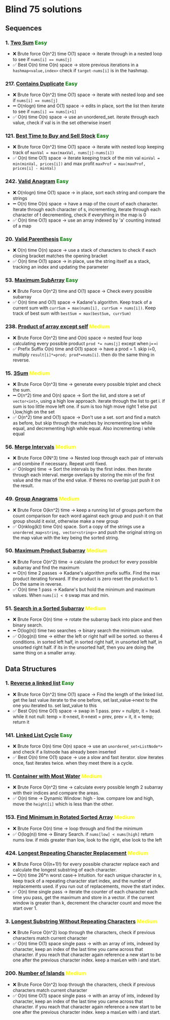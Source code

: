 # Blind 75 solutions

## Sequences

### 1. [Two Sum](https://leetcode.com/problems/reverse-linked-list/) <span style = "color:green">Easy</span>
- ❌ Brute force O(n^2) time O(1) space -> iterate through in a nested loop to see if ```nums[i] == nums[j]```
- ✅ Best O(n) time O(n) space -> store previous iterations in a ```hashmap<value,index>``` check if ```target-nums[i]``` is in the hashmap. 

### 217. [Contains Duplicate](https://leetcode.com/problems/contains-duplicate/) <span style = "color:green">Easy</span>
- ❌ Brute force O(n^2) time O(1) space -> iterate with nested loop and see if ```nums[i] == nums[j]```
- ➖ O(nlogn) time and O(1) space -> edits in place, sort the list then iterate to see if ```nums[i] == nums[i+1]```
- ✅ O(n) time O(n) space -> use an unordered_set. iterate through each value, check if val is in the set otherwise insert

### 121. [Best Time to Buy and Sell Stock](https://leetcode.com/problems/best-time-to-buy-and-sell-stock/) <span style = "color:green">Easy</span>
- ❌ Brute force O(n^2) time O(1) space -> iterate with nested loop keeping track of ```maxVal = max(maxVal, nums[j]-nums[i])```
- ✅ O(n) time O(1) space -> iterate keeping track of the min val ```minVal = min(minVal, prices[i])``` and max profit ```maxProf = max(maxProf, prices[i] - minVal)```

### 242. [Valid Anagram](https://leetcode.com/problems/valid-anagram/) <span style = "color:green">Easy</span>
- ❌ O(nlogn) time O(1) space -> in place, sort each string and compare the strings
- ➖ O(n) time O(n) space -> have a map of the count of each character. Iterate through each character of s, incrementing, iterate through each character of t decrementing, check if everything in the map is 0
- ✅ O(n) time O(1) space -> use an array indexed by 'a' counting instead of a map

### 20. [Valid Parenthesis](https://leetcode.com/problems/valid-parentheses/) <span style = "color:green">Easy</span>
- ❌ O(n) time O(n) space -> use a stack of characters to check if each closing bracket matches the opening bracket
- ✅ O(n) time O(1) space -> in place, use the string itself as a stack, tracking an index and updating the parameter

### 53. [Maximum SubArray](https://leetcode.com/problems/maximum-subarray/) <span style = "color:green">Easy</span>
- ❌ Brute Force O(n^2) time and O(1) space -> Check every possible subarray
- ✅ O(n) time and O(1) space -> Kadane's algorithm. Keep track of a current sum with ```currSum = max(nums[i], currSum + nums[i])```. Keep track of best sum with ```bestSum = max(bestSum, currSum)```

### 238. [Product of array except self](https://leetcode.com/problems/product-of-array-except-self/) <span style = "color:yellow">Medium</span>
- ❌ Brute Force O(n^2) time and O(n) space -> nested four loop calculating every possible product ```prod *= nums[j]``` except when j==i
- ✅ Prefix Suffix O(n) time and O(1) space -> have a prod = 1. skip i=0, multiply ```result[i]*=prod; prod*=nums[i]```. then do the same thing in reverse. 

### 15. [3Sum](https://leetcode.com/problems/3sum/) <span style = "color:yellow">Medium</span>
- ❌ Brute Force O(n^3) time -> generate every possible triplet and check the sum. 
- ➖ O(n^2) time and O(n) space -> Sort the list, and store a set of ```vector<int>```, using a high low approach. iterate through the list to get i. if sum is too little move left one. if sum is too high move right 1 else put i,low,high on the set
- ✅ O(n^2) time and O(1) space -> Don't use a set. sort and find a match as before, but skip through the matches by incrementing low while equal, and decrementing high while equal. Also incrementing i while equal

### 56. [Merge Intervals](https://leetcode.com/problems/merge-intervals/) <span style = "color:yellow">Medium</span>
- ❌ Brute Force O(N^3) time -> Nested loop through each pair of intervals and combine if necessary. Repeat until fixed.
- ✅ O(nlogn) time -> Sort the intervals by the first index. then iterate through each interval. merge overlaps by storing the min of the first value and the max of the end value. if theres no overlap just push it on the result.

### 49. [Group Anagrams](https://leetcode.com/problems/group-anagrams/) <span style = "color:yellow">Medium</span>
- ❌ Brute Force O(kn^2) time -> keep a running list of groups perform the count comparison for each word against each group and push it on that group should it exist, otherwise make a new group
- ✅ O(nklog(k)) time O(n) space. Sort a copy of the strings use a ```unordered_map<string, vector<string>>``` and push the original string on the map value with the key being the sorted string. 

### 50. [Maximum Product Subarray](https://leetcode.com/problems/maximum-product-subarray/) <span style = "color:yellow">Medium</span>
- ❌ Brute Force O(n^2) time -> calculate the product for every possible subarray and find the maximum
- ➖ O(n) time 2 passes -> Kadane's algorithm prefix suffix. Find the max product iterating forward. If the product is zero reset the product to 1. Do the same in reverse. 
- ✅ O(n) time 1 pass -> Kadane's but hold the minimum and maximum values. When ```nums[i] < 0``` swap max and min. 

### 51. [Search in a Sorted Subarray](https://leetcode.com/problems/search-in-rotated-sorted-array/) <span style = "color:yellow">Medium</span>
- ❌ Brute Force O(n) time -> rotate the subarray back into place and then binary search. 
- ➖ O(log(n)) time two searches -> binary search the minimum value. 
- ✅ O(log(n)) time -> either the left or right half will be sorted. so theres 4 conditions. in sorted left half, in sorted right half, in unsorted left half, in unsorted right half. if its in the unsorted half, then you are doing the same thing on a smaller array. 

## Data Structures 
### 1. [Reverse a linked list](https://leetcode.com/problems/reverse-linked-list/) <span style = "color:green">Easy</span>
- ❌ Brute force O(n^2) time O(1) space -> Find the length of the linked list. get the last value iterate to the one before, set last_value->next to the one you iterated to. set last_value to this
- ✅ Best O(n) time O(1) space -> swap in 1 pass. prev = nullptr, it = head. while it not null: temp = it->next, it->next = prev, prev = it, it = temp; return it

### 141. [Linked List Cycle](https://leetcode.com/problems/linked-list-cycle/) <span style = "color:green">Easy</span>
- ❌ Brute force O(n) time O(n) space -> use an ```unordered_set<ListNode*>``` and check if a listnode has already been inserted
- ✅ Best O(n) time O(1) space -> use a slow and fast iterator. slow iterates once, fast iterates twice. when they meet there is a cycle.

### 11. [Container with Most Water](https://leetcode.com/problems/container-with-most-water/) <span style = "color:yellow">Medium</span>
- ❌ Brute Force O(n^2) time -> calculate every possible length 2 subarray with their indices and compare the areas. 
- ✅ O(n) time -> Dynamic Window: high - low. compare low and high, move the ```height[i]``` which is less than the other. 

### 153. [Find Minimum in Rotated Sorted Array](https://leetcode.com/problems/find-minimum-in-rotated-sorted-array/) <span style = "color:yellow">Medium</span>
- ❌ Brute Force O(n) time -> loop through and find the minimum
- ✅ O(log(n)) time -> Binary Search. if ```nums[low] < nums[high]``` return nums low. if mids greater than low, look to the right, else look to the left

### 424. [Longest Repeating Character Replacement](https://leetcode.com/problems/longest-repeating-character-replacement/) <span style = "color:yellow">Medium</span>
- ❌ Brute Force O((n+1)!) for every possible character replace each and calculate the longest substring of each character.
- ➖ O(n) time 26*n worst case-> Intuition. for each unique character in s, keep track of a repeating character start index, and the number of replacements used. if you run out of replacements, move the start index.
- ✅ O(n) time single pass -> iterate the counter of each character each time you pass, get the maximum and store in a vector. if the current window is greater than k, decrement the character count and move the start over 1.

### 3. [Longest Substring Without Repeating Characters](https://leetcode.com/problems/longest-substring-without-repeating-characters/) <span style = "color:yellow">Medium</span>
- ❌ Brute Force O(n^2) loop through the characters, check if previous characters match current character
- ✅ O(n) time O(1) space single pass -> with an array of ints, indexed by character, keep an index of the last time you came across that character. if you reach that character again reference a new start to be one after the previous character index. keep a maxLen with i and start.

### 200. [Number of Islands](https://leetcode.com/problems/number-of-islands/description/) <span style = "color:yellow">Medium</span>
- ❌ Brute Force O(n^2) loop through the characters, check if previous characters match current character
- ✅ O(n) time O(1) space single pass -> with an array of ints, indexed by character, keep an index of the last time you came across that character. if you reach that character again reference a new start to be one after the previous character index. keep a maxLen with i and start.
